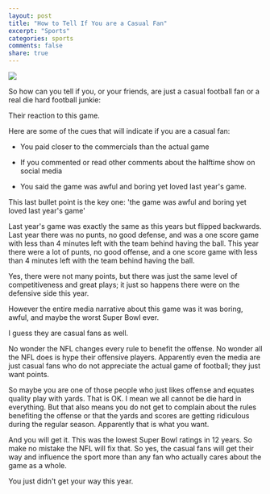 ```yaml
---
layout: post
title: "How to Tell If You are a Casual Fan"
excerpt: "Sports"
categories: sports
comments: false
share: true
---
```


![](https://media2.foxnews.com/BrightCove/694940094001/2019/02/04/694940094001_5998069280001_5998077639001-vs.jpg)




So how can you tell if you, or your friends, are just a casual football fan or a real die hard football junkie:


Their reaction to this game.



Here are some of the cues that will indicate if you are a casual fan:


- You paid closer to the commercials than the actual game

- If you commented or read other comments about the halftime show on social media

- You said the game was awful and boring yet loved last year's game.



This last bullet point is the key one: 'the game was awful and boring yet loved last year's game'



Last year's game was exactly the same as this years but flipped backwards. Last year there was no punts, no good defense, and was a one score game with less than 4 minutes left with the team behind having the ball. This year there were a lot of punts, no good offense, and a one score game with less than 4 minutes left with the team behind having the ball.



Yes, there were not many points, but there was just the same level of competitiveness and great plays; it just so happens there were on the defensive side this year. 


However the entire media narrative about this game was it was boring, awful, and maybe the worst Super Bowl ever. 


I guess they are casual fans as well.


No wonder the NFL changes every rule to benefit the offense. No wonder all the NFL does is hype their offensive players. Apparently even the media are just casual fans who do not appreciate the actual game of football; they just want points.



So maybe you are one of those people who just likes offense and equates quality play with yards. That is OK. I mean we all cannot be die hard in everything. But that also means you do not get to complain about the rules benefiting the offense or that the yards and scores are getting ridiculous during the regular season. Apparently that is what you want.


And you will get it. This was the lowest Super Bowl ratings in 12 years. So make no mistake the NFL will fix that. So yes, the casual fans will get their way and influence the sport more than any fan who actually cares about the game as a whole.


You just didn't get your way this year.























